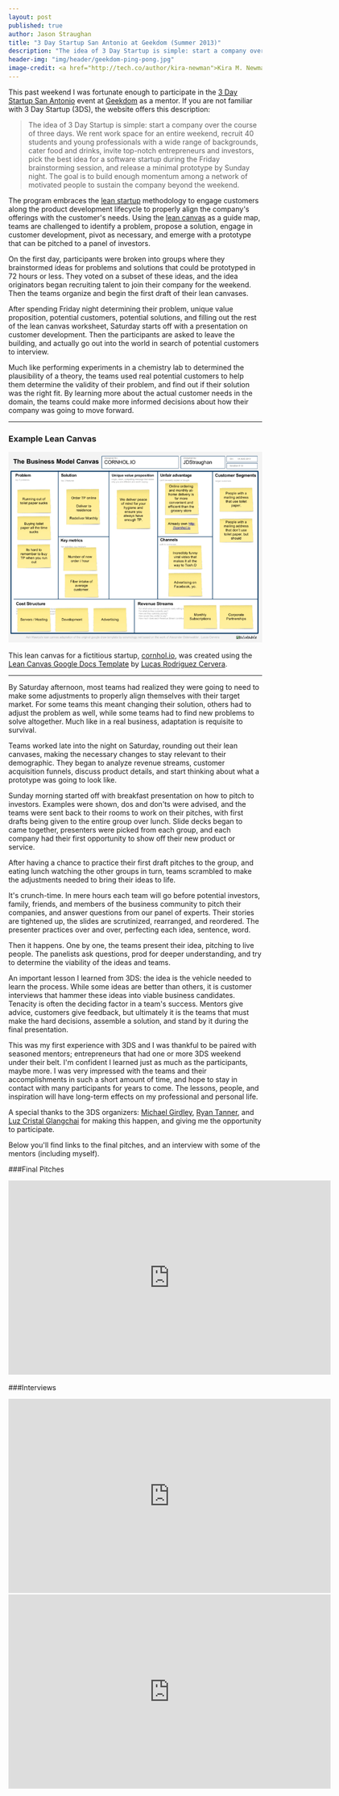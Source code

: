 ```yaml
---
layout: post
published: true
author: Jason Straughan
title: "3 Day Startup San Antonio at Geekdom (Summer 2013)"
description: "The idea of 3 Day Startup is simple: start a company over the course of three days. This past weekend I was fortunate enough to participate."
header-img: "img/header/geekdom-ping-pong.jpg"
image-credit: <a href="http://tech.co/author/kira-newman">Kira M. Newman</a> via <a href="http://tech.co/geekdom-san-antonio-2013-06/geekdom-ping-pong">Tech Cocktail</a>
---
```


This past weekend I was fortunate enough to participate in the [3 Day Startup San Antonio](http://3dssanantonio.com/) event at [Geekdom](http://geekdom.com/) as a mentor.  If you are not familiar with 3 Day Startup (3DS), the website offers this description:

> The idea of 3 Day Startup is simple: start a company over the course of three days. We rent work space for an entire weekend, recruit 40 students and young professionals with a wide range of backgrounds, cater food and drinks, invite top-notch entrepreneurs and investors, pick the best idea for a software startup during the Friday brainstorming session, and release a minimal prototype by Sunday night. The goal is to build enough momentum among a network of motivated people to sustain the company beyond the weekend.

The program embraces the [lean startup](https://en.wikipedia.org/wiki/Lean_Startup) methodology to engage customers along the product development lifecycle to properly align the company's offerings with the customer's needs.  Using the [lean canvas](http://leanstack.com/) as a guide map, teams are challenged to identify a problem, propose a solution, engage in customer development, pivot as necessary, and emerge with a prototype that can be pitched to a panel of investors.

On the first day, participants were broken into groups where they brainstormed ideas for problems and solutions that could be prototyped in 72 hours or less. They voted on a subset of these ideas, and the idea originators began recruiting talent to join their company for the weekend.  Then the teams organize and begin the first draft of their lean canvases.

After spending Friday night determining their problem, unique value proposition, potential customers, potential solutions, and filling out the rest of the lean canvas worksheet, Saturday starts off with a presentation on customer development.  Then the participants are asked to leave the building, and actually go out into the world in search of potential customers to interview.

Much like performing experiments in a chemistry lab to determined the plausibility of a theory, the teams used real potential customers to help them determine the validity of their problem, and find out if their solution was the right fit.  By learning more about the actual customer needs in the domain, the teams could make more informed decisions about how their company was going to move forward.

---

### Example Lean Canvas

![Lean Canvas Example](/img/post/cornholio_lean_canvas_example.png)

This lean canvas for a fictitious startup, [cornhol.io](http://cornhol.io), was created using the [Lean Canvas Google Docs Template](https://drive.google.com/previewtemplate?id=16uOd158UzJM9oqGWgJOtbppzGNPmZ4fWMSV6_xBz3Z8&mode=public&pli=1#) by [Lucas Rodriguez Cervera](https://drive.google.com/templates?view=public&authorId=11994523493363598636).

---

By Saturday afternoon, most teams had realized they were going to need to make some adjustments to properly align themselves with their target market.  For some teams this meant changing their solution, others had to adjust the problem as well, while some teams had to find new problems to solve altogether.  Much like in a real business, adaptation is requisite to survival.

Teams worked late into the night on Saturday, rounding out their lean canvases, making the necessary changes to stay relevant to their demographic.  They began to analyze revenue streams, customer acquisition funnels, discuss product details, and start thinking about what a prototype was going to look like.

Sunday morning started off with breakfast presentation on how to pitch to investors.  Examples were shown, dos and don'ts were advised, and the teams were sent back to their rooms to work on their pitches, with first drafts being given to the entire group over lunch. Slide decks began to came together, presenters were picked from each group, and each company had their first opportunity to show off their new product or service.

After having a chance to practice their first draft pitches to the group, and eating lunch watching the other groups in turn, teams scrambled to make the adjustments needed to bring their ideas to life.

It's crunch-time.  In mere hours each team will go before potential investors, family, friends, and members of the business community to pitch their companies, and answer questions from our panel of experts.  Their stories are tightened up, the slides are scrutinized, rearranged, and reordered.  The presenter practices over and over, perfecting each idea, sentence, word.

Then it happens.  One by one, the teams present their idea, pitching to live people.  The panelists ask questions, prod for deeper understanding, and try to determine the viability of the ideas and teams.

An important lesson I learned from 3DS: the idea is the vehicle needed to learn the process. While some ideas are better than others, it is customer interviews that hammer these ideas into viable business candidates.  Tenacity is often the deciding factor in a team's success.  Mentors give advice, customers give feedback, but ultimately it is the teams that must make the hard decisions, assemble a solution, and stand by it during the final presentation.

This was my first experience with 3DS and I was thankful to be paired with seasoned mentors; entrepreneurs that had one or more 3DS weekend under their belt.  I'm confident I learned just as much as the participants, maybe more. I was very impressed with the teams and their accomplishments in such a short amount of time, and hope to stay in contact with many participants for years to come.  The lessons, people, and inspiration will have long-term effects on my professional and personal life.

A special thanks to the 3DS organizers: [Michael Girdley](http://girdley.com/), [Ryan Tanner](http://www.ryantanner.org/), and [Luz Cristal Glangchai](http://venturelab.net/about/our-team/) for making this happen, and giving me the opportunity to participate.

Below you'll find links to the final pitches, and an interview with some of the mentors (including myself).

###Final Pitches

<iframe width="640" height="385" src="http://cdn.livestream.com/embed/3dssasummer?layout=4&clip=flv_8840c91a-53b8-4694-aee4-5792e03f2d05&color=0xe7e7e7&autoPlay=false&mute=false&iconColorOver=0x888888&iconColor=0x777777&allowchat=true&height=385&width=640" style="border:0;outline:0" frameborder="0" scrolling="no"></iframe>

###Interviews

<iframe width="640" height="385" src="http://cdn.livestream.com/embed/3dssasummer?layout=4&clip=flv_fe20f99d-dbbb-4e4c-a30e-d7534c82d0f8&color=0xe7e7e7&autoPlay=false&mute=false&iconColorOver=0x888888&iconColor=0x777777&allowchat=true&height=385&width=640" style="border:0;outline:0" frameborder="0" scrolling="no"></iframe>

<iframe width="640" height="385" src="http://cdn.livestream.com/embed/3dssasummer?layout=4&clip=flv_52c129ee-39e1-4259-bfaa-b88def9e3d5a&color=0xe7e7e7&autoPlay=false&mute=false&iconColorOver=0x888888&iconColor=0x777777&allowchat=true&height=385&width=640" style="border:0;outline:0" frameborder="0" scrolling="no"></iframe>
